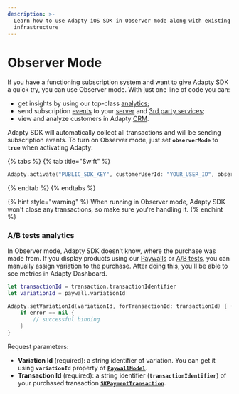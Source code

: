 ```yaml
---
description: >-
  Learn how to use Adapty iOS SDK in Observer mode along with existing purchase
  infrastructure
---
```


# Observer Mode

If you have a functioning subscription system and want to give Adapty SDK a quick try, you can use Observer mode. With just one line of code you can:

* get insights by using our top-class [analytics](../../../analytics/advanced-analytics.md);
* send subscription [events]() to your [server](../../../analytics/integrations/webhook.md) and [3rd party services](../../../analytics/integrations/3rd-party-analytics.md);
* view and analyze customers in Adapty [CRM](../../../profiles-and-promo-campaigns/profiles.md).

Adapty SDK will automatically collect all transactions and will be sending subscription events. To turn on Observer mode, just set **`observerMode`** to **`true`** when activating Adapty:

{% tabs %}
{% tab title="Swift" %}
```swift
Adapty.activate("PUBLIC_SDK_KEY", customerUserId: "YOUR_USER_ID", observerMode: true)
```
{% endtab %}
{% endtabs %}

{% hint style="warning" %}
When running in Observer mode, Adapty SDK won't close any transactions, so make sure you're handling it.
{% endhint %}



### A/B tests analytics

In Observer mode, Adapty SDK doesn't know, where the purchase was made from. If you display products using our [Paywalls](../../../purchase-infrastructure/paywall.md) or [A/B tests](../../../purchase-infrastructure/ab-tests.md), you can manually assign variation to the purchase. After doing this, you'll be able to see metrics in Adapty Dashboard.

```swift
let transactionId = transaction.transactionIdentifier
let variationId = paywall.variationId

Adapty.setVariationId(variationId, forTransactionId: transactionId) { (error) in
    if error == nil {
        // successful binding
    }
}
```

Request parameters:

* **Variation Id** \(required\): a string identifier of variation. You can get it using **`variationId`** property of [**`PaywallModel`**](ios-sdk-models.md#paywallmodel).
* **Transaction Id** \(required\): a string identifier \(**`transactionIdentifier`**\) of your purchased transaction [**`SKPaymentTransaction`**](https://developer.apple.com/documentation/storekit/skpaymenttransaction).

